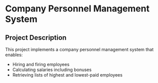 # Company Personnel Management System

## Project Description

This project implements a company personnel management system that enables:

- Hiring and firing employees
- Calculating salaries including bonuses
- Retrieving lists of highest and lowest-paid employees
